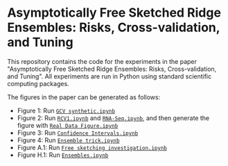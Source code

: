 # Asymptotically Free Sketched Ridge Ensembles: Risks, Cross-validation, and Tuning

This repository contains the code for the experiments in the paper "Asymptotically Free Sketched Ridge Ensembles: Risks, Cross-validation, and Tuning". All experiments are run in Python using standard scientific computing packages.

The figures in the paper can be generated as follows:

- Figure 1: Run [`GCV synthetic.ipynb`](GCV%20synthetic.ipynb)
- Figure 2: Run [`RCV1.ipynb`](RCV1.ipynb) and [`RNA-Seq.ipynb`](RNA-Seq.ipynb), and then generate the figure with [`Real Data Figure.ipynb`](Real%20Data%20Figure.ipynb)
- Figure 3: Run [`Confidence Intervals.ipynb`](Confidence%20Intervals.ipynb)
- Figure 4: Run [`Ensemble trick.ipynb`](Ensemble%20trick.ipynb)
- Figure A.1: Run [`Free sketching investigation.ipynb`](Free%20sketching%20investigation.ipynb)
- Figure H.1: Run [`Ensembles.ipynb`](Ensembles.ipynb)
